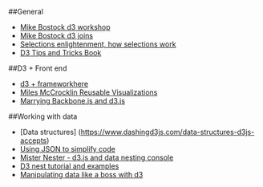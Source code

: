 ##General
- [Mike Bostock d3 workshop](http://bost.ocks.org/mike/d3/workshop/#0)
- [Mike Bostock d3 joins](http://bost.ocks.org/mike/join/)
- [Selections enlightenment, how selections work](http://bost.ocks.org/mike/selection/)
- [D3 Tips and Tricks Book](https://leanpub.com/D3-Tips-and-Tricks/read)

##D3 + Front end 
- [d3 + frameworkhere](http://bl.ocks.org/milroc/5518052)
- [Miles McCrocklin Reusable Visualizations](https://www.youtube.com/watch?v=Hd2rye9a9kk)
- [Marrying Backbone.js and d3.js](http://shirley.quora.com/Marrying-Backbone-js-and-D3-js)

##Working with data
- [Data structures] (https://www.dashingd3js.com/data-structures-d3js-accepts)
- [Using JSON to simplify code](https://www.dashingd3js.com/using-json-to-simplify-code)
- [Mister Nester - d3.js and data nesting console](http://bl.ocks.org/shancarter/raw/4748131/)
- [D3 nest tutorial and examples](http://bl.ocks.org/phoebebright/raw/3176159/)
- [Manipulating data like a boss with d3](http://www.jeromecukier.net/blog/2012/05/28/manipulating-data-like-a-boss-with-d3/)
